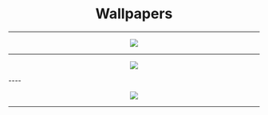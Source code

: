 <h1 align="center">Wallpapers</h1>

----

<p align="center">
  <img src="https://docs.wallpaperengine.io/img/Wallpaper_Engine_Logo_Animated.gif">
       </p>

----

<p align="center">
  <img src="https://c4.wallpaperflare.com/wallpaper/974/565/254/windows-11-windows-10-minimalism-hd-wallpaper-preview.jpg">
       </p>
----

<p align="center">
  <img src="https://images.hdqwalls.com/wallpapers/windows-11-4k-k5.jpg">
       </p>
       
----

<p align="center">
  <img src="">
       </p>

